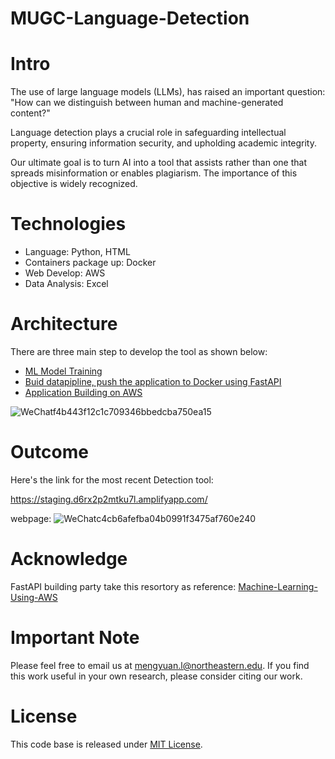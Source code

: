 # MUGC-Language-Detection

# Intro

The use of large language models (LLMs), has raised an important question: "How can we distinguish between human and machine-generated content?"

Language detection plays a crucial role in safeguarding intellectual property, ensuring information security, and upholding academic integrity. 

Our ultimate goal is to turn AI into a tool that assists rather than one that spreads misinformation or enables plagiarism. The importance of this objective is widely recognized.

# Technologies

- Language: Python, HTML
- Containers package up: Docker
- Web Develop: AWS
- Data Analysis: Excel

# Architecture

There are three main step to develop the tool as shown below:

- [ML Model Training](https://github.com/yvt-ee/MUGC-Language-Detection/tree/main/ML%20Model%20Training)
- [Buid datapipline, push the application to Docker using FastAPI](https://github.com/yvt-ee/MUGC-Language-Detection/tree/main/Deploy%20ML%20Models%20on%20AWS%20ECS%20using%20Docker%20and%20FastAPI)
- [Application Building on AWS](https://github.com/yvt-ee/MUGC-Language-Detection/tree/main/Application%20Building)


![WeChatf4b443f12c1c709346bbedcba750ea15](https://github.com/user-attachments/assets/a10cfa35-d7a3-4808-94d3-920c445ec2a9)



# Outcome

Here's the link for the most recent Detection tool:

https://staging.d6rx2p2mtku7l.amplifyapp.com/

webpage:
![WeChatc4cb6afefba04b0991f3475af760e240](https://github.com/user-attachments/assets/4dce0f96-bd03-4d78-8f1d-e1bc41e1357c)

# Acknowledge
FastAPI building party take this resortory as reference: [Machine-Learning-Using-AWS](https://github.com/naman884/Machine-Learning-Using-AWS/blob/main/README.md)


# Important Note

Please feel free to email us at mengyuan.l@northeastern.edu. If you find this work useful in your own research, please consider citing our work.

# License
This code base is released under [MIT License](LICENSE).
